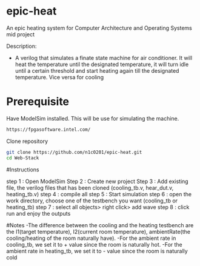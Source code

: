 # epic-heat
An epic heating system for Computer Architecture and Operating Systems mid project

Description:

- A verilog that simulates a finate state machine for air conditioner. It will heat the temperature until the designated temperature, it will turn idle until a certain threshold and start heating again till the designated temperature. Vice versa for cooling 

# Prerequisite
Have ModelSim installed.
This will be use for simulating the machine.
```bash
https://fpgasoftware.intel.com/
```

Clone repository 
```bash
git clone https://github.com/n1c0201/epic-heat.git
cd Web-Stack
```

#Instructions

step 1 : Open ModelSim 
Step 2 : Create new project
Step 3 : Add existing file, the verilog files that has been cloned (cooling_tb.v, hear_dut.v, heating_tb.v)
step 4 : compile all
step 5 : Start simulation 
step 6 : open the work directory, choose one of the testbench you want (cooling_tb or heating_tb)
step 7 : select all objects> right click> add wave
step 8 : click run and enjoy the outputs



#Notes
-The difference between the cooling and the heating testbench are the I1(target temperature), I2(current room temperature), ambientRate(the cooling/heating of the room naturally have).
-For the ambient rate in cooling_tb, we set it to + value since the room is naturally hot. 
-For the ambient rate in heating_tb, we set it to - value since the room is naturally cold 

